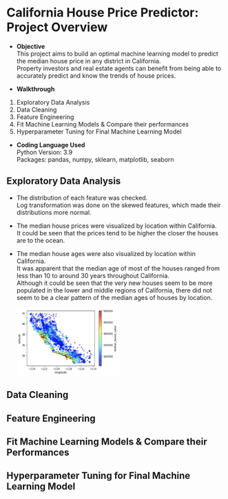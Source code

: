 # California House Price Predictor: Project Overview
* **Objective**<br/>
This project aims to build an optimal machine learning model to predict the median house price in any district in California.<br/>
Property investors and real estate agents can benefit from being able to accurately predict and know the trends of house prices. 

* **Walkthrough**<br/>
1. Exploratory Data Analysis<br/> 
2. Data Cleaning<br/>
3. Feature Engineering<br/> 
4. Fit Machine Learning Models & Compare their performances<br/> 
5. Hyperparameter Tuning for Final Machine Learning Model 

* **Coding Language Used**<br/> 
Python Version: 3.9<br/>
Packages: pandas, numpy, sklearn, matplotlib, seaborn 


## Exploratory Data Analysis
* The distribution of each feature was checked.<br/> 
  Log transformation was done on the skewed features, which made their distributions more normal.  
* The median house prices were visualized by location within California.<br/> 
  It could be seen that the prices tend to be higher the closer the houses are to the ocean.<br/>
* The median house ages were also visualized by location within California.<br/>
  It was apparent that the median age of most of the houses ranged from less than 10 to around 30 years throughout California.<br/>
  Although it could be seen that the very new houses seem to be more populated in the lower and middle regions of California, there did not seem to be a
  clear pattern of the median ages of houses by location.
  
  <img src = "visualization1.png" style = "width: 50%">
  

  
       


## Data Cleaning

## Feature Engineering 

## Fit Machine Learning Models & Compare their Performances 

## Hyperparameter Tuning for Final Machine Learning Model 
